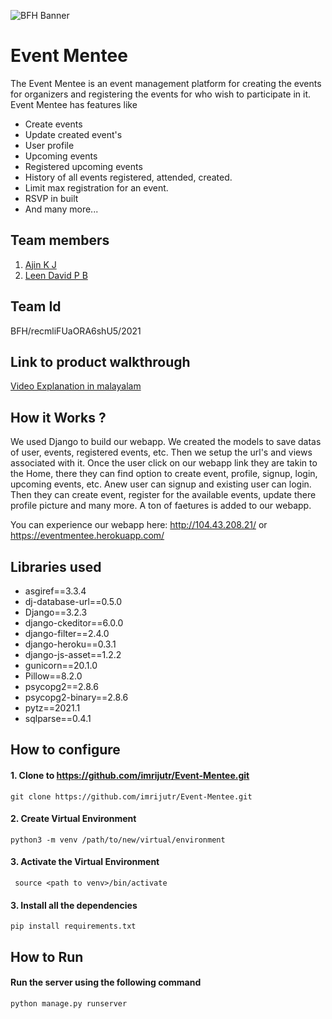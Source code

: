 ![BFH Banner](https://trello-attachments.s3.amazonaws.com/542e9c6316504d5797afbfb9/542e9c6316504d5797afbfc1/39dee8d993841943b5723510ce663233/Frame_19.png)
# Event Mentee
The Event Mentee is an event management platform for creating the events for organizers and registering the events for who wish to participate in it.
Event Mentee has features like 
- Create events
- Update created event's
- User profile
- Upcoming events
- Registered upcoming events
- History of all events registered, attended, created.
- Limit max registration for an event.
- RSVP in built
- And many more...

## Team members
1. [Ajin K J](https://github.com/Ajinkj)
2. [Leen David P B](https://github.com/LeenDavidPB)
## Team Id
BFH/recmliFUaORA6shU5/2021
## Link to product walkthrough
[Video Explanation in malayalam](https://www.loom.com/share/0b74dd06ea1648cbb776a0dc776cf8fe)
## How it Works ?

We used Django to build our webapp. We created the models to save datas of user, events, registered events, etc. Then we setup the url's and views associated with it. Once the user click on our webapp link they are takin to the Home, there they can find option to create event, profile, signup, login, upcoming events, etc. Anew user can signup and existing user can login. Then they can create event, register for the available events, update there profile picture and many more. A ton of faetures is added to our webapp.

You can experience our webapp here: http://104.43.208.21/ or https://eventmentee.herokuapp.com/
## Libraries used
- asgiref==3.3.4
- dj-database-url==0.5.0
- Django==3.2.3
- django-ckeditor==6.0.0
- django-filter==2.4.0
- django-heroku==0.3.1
- django-js-asset==1.2.2
- gunicorn==20.1.0
- Pillow==8.2.0
- psycopg2==2.8.6
- psycopg2-binary==2.8.6
- pytz==2021.1
- sqlparse==0.4.1
## How to configure
#### 1. Clone to https://github.com/imrijutr/Event-Mentee.git
`git clone https://github.com/imrijutr/Event-Mentee.git`
#### 2. Create Virtual Environment 
`python3 -m venv /path/to/new/virtual/environment`
#### 3. Activate the Virtual Environment
` source <path to venv>/bin/activate`
#### 3. Install all the dependencies
`pip install requirements.txt`

## How to Run
####  Run the server using the following command
`python manage.py runserver`

